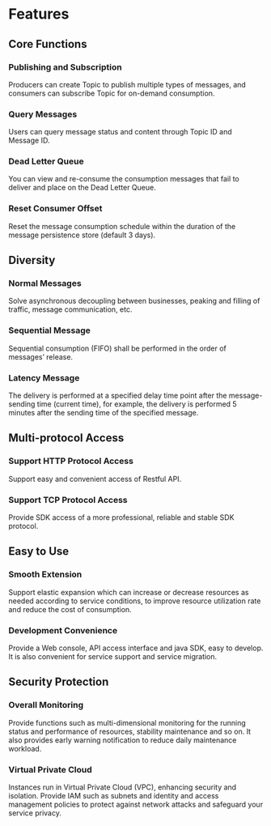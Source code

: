 # Features
## Core Functions
### Publishing and Subscription
Producers can create Topic to publish multiple types of messages, and consumers can subscribe Topic for on-demand consumption.

### Query Messages
Users can query message status and content through Topic ID and Message ID.

### Dead Letter Queue
You can view and re-consume the consumption messages that fail to deliver and place on the Dead Letter Queue.

### Reset Consumer Offset
Reset the message consumption schedule within the duration of the message persistence store (default 3 days).

## Diversity
### Normal Messages
Solve asynchronous decoupling between businesses, peaking and filling of traffic, message communication, etc.

### Sequential Message
Sequential consumption (FIFO) shall be performed in the order of messages’ release.

### Latency Message
The delivery is performed at a specified delay time point after the message-sending time (current time), for example, the delivery is performed 5 minutes after the sending time of the specified message.

## Multi-protocol Access
### Support HTTP Protocol Access
Support easy and convenient access of Restful API.

### Support TCP Protocol Access
Provide SDK access of a more professional, reliable and stable SDK protocol.

## Easy to Use
### Smooth Extension
Support elastic expansion which can increase or decrease resources as needed according to service conditions, to improve resource utilization rate and reduce the cost of consumption.

### Development Convenience
Provide a Web console, API access interface and java SDK, easy to develop. It is also convenient for service support and service migration.

## Security Protection
### Overall Monitoring
Provide functions such as multi-dimensional monitoring for the running status and performance of resources, stability maintenance and so on. It also provides early warning notification to reduce daily maintenance workload.

### Virtual Private Cloud
Instances run in Virtual Private Cloud (VPC), enhancing security and isolation. Provide IAM such as subnets and identity and access management policies to protect against network attacks and safeguard your service privacy.
